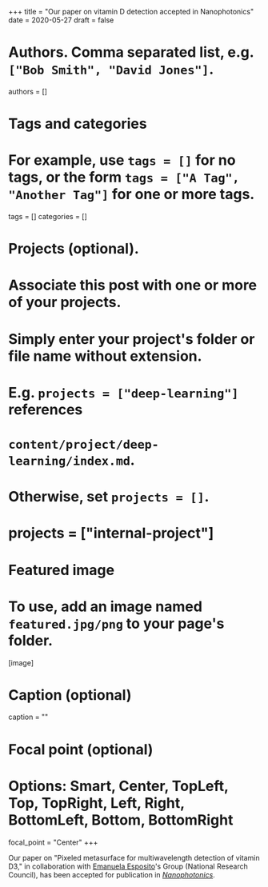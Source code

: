 +++
title = "Our paper on vitamin D detection accepted in Nanophotonics"
date = 2020-05-27
draft = false

# Authors. Comma separated list, e.g. `["Bob Smith", "David Jones"]`.
authors = []

# Tags and categories
# For example, use `tags = []` for no tags, or the form `tags = ["A Tag", "Another Tag"]` for one or more tags.
tags = []
categories = []

# Projects (optional).
#   Associate this post with one or more of your projects.
#   Simply enter your project's folder or file name without extension.
#   E.g. `projects = ["deep-learning"]` references
#   `content/project/deep-learning/index.md`.
#   Otherwise, set `projects = []`.
# projects = ["internal-project"]

# Featured image
# To use, add an image named `featured.jpg/png` to your page's folder.
[image]
  # Caption (optional)
  caption = ""

  # Focal point (optional)
  # Options: Smart, Center, TopLeft, Top, TopRight, Left, Right, BottomLeft, Bottom, BottomRight
  focal_point = "Center"
+++

Our paper on "Pixeled metasurface for multiwavelength detection of vitamin D3,"
in collaboration with [Emanuela Esposito]'s Group (National Research Council),
has been accepted for publication in [*Nanophotonics*](https://www.degruyter.com/view/journals/nanoph/nanoph-overview.xml).


[Emanuela Esposito]: https://www.isasi.cnr.it/profile/emanuela.esposito/
